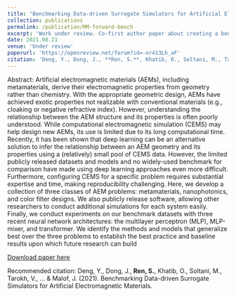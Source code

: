 ```yaml
---
title: "Benchmarking Data-driven Surrogate Simulators for Artificial Electromagnetic Materials" 
collection: publications
permalink: /publication/MM-forward-bench
excerpt: 'Work under review. Co-first author paper about creating a benchmark suite for easy benchmarking of the forward mapping of the AEM property emulator'
date: 2021.08.21
venue: 'Under review'
paperurl: 'https://openreview.net/forum?id=-or413Lh_aF'
citation: 'Deng, Y., Dong, J., **Ren, S.**, Khatib, O., Soltani, M., Tarokh, V., ... & Malof, J. (2021). Benchmarking Data-driven Surrogate Simulators for Artificial Electromagnetic Materials.'
---
```

Abstract: Artificial electromagnetic materials (AEMs), including metamaterials, derive their electromagnetic properties from geometry rather than chemistry. With the appropriate geometric design, AEMs have achieved exotic properties not realizable with conventional materials (e.g., cloaking or negative refractive index). However, understanding the relationship between the AEM structure and its properties is often poorly understood. While computational electromagnetic simulation (CEMS) may help design new AEMs, its use is limited due to its long computational time. Recently, it has been shown that deep learning can be an alternative solution to infer the relationship between an AEM geometry and its properties using a (relatively) small pool of CEMS data. However, the limited publicly released datasets and models and no widely-used benchmark for comparison have made using deep learning approaches even more difficult. Furthermore, configuring CEMS for a specific problem requires substantial expertise and time, making reproducibility challenging. Here, we develop a collection of three classes of AEM problems: metamaterials, nanophotonics, and color filter designs. We also publicly release software, allowing other researchers to conduct additional simulations for each system easily. Finally, we conduct experiments on our benchmark datasets with three recent neural network architectures: the multilayer perceptron (MLP), MLP-mixer, and transformer. We identify the methods and models that generalize best over the three problems to establish the best practice and baseline results upon which future research can build 

[Download paper here](https://onlinelibrary.wiley.com/doi/full/10.1002/adfm.202101748)

Recommended citation: Deng, Y., Dong, J., **Ren, S.**, Khatib, O., Soltani, M., Tarokh, V., ... & Malof, J. (2021). Benchmarking Data-driven Surrogate Simulators for Artificial Electromagnetic Materials. 
